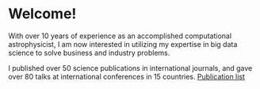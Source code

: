 # Welcome!

With over 10 years of experience as an accomplished computational astrophysicist, I am now interested in utilizing my expertise in big data science to solve business and industry problems. 

I published over 50 science publications in international journals, and gave over 80 talks at international conferences in 15 countries. [Publication list](https://inspirehep.net/authors/1274022?ui-citation-summary=true)
